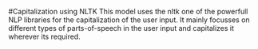 #Capitalization using NLTK
This model uses the nltk one of the powerfull NLP libraries for the capitalization of the user input.
It mainly focusses on different types of parts-of-speech in the user input and capitalizes it wherever its required.
